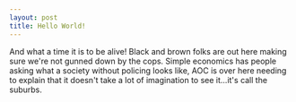 ```yaml
---
layout: post
title: Hello World!
---
```


And what a time it is to be alive!  Black and brown folks are out here making sure we're not gunned down by the cops.  Simple economics has people asking what a society without policing looks like, AOC is over here needing to explain that it doesn't take a lot of imagination to see it...it's call the suburbs.
